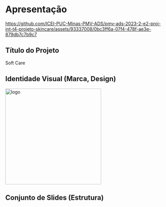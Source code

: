 # Apresentação

https://github.com/ICEI-PUC-Minas-PMV-ADS/pmv-ads-2023-2-e2-proj-int-t4-projeto-skincare/assets/93337008/0bc3ff6a-07f4-478f-ae3e-879db7c7b9c7


## Título do Projeto

Soft Care

## Identidade Visual (Marca, Design)

<img width="300" alt="logo" src="https://github.com/ICEI-PUC-Minas-PMV-ADS/pmv-ads-2023-2-e2-proj-int-t4-projeto-skincare/assets/93337008/bc0696c7-11be-488b-af06-144058e97cdb">


## Conjunto de Slides (Estrutura)

